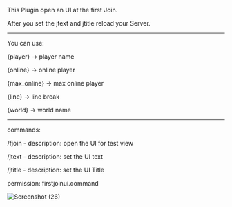This Plugin open an UI at the first Join.

After you set the jtext and jtitle reload your Server.

---------------
You can use:

{player} -> player name

{online} -> online player

{max_online} -> max online player

{line} -> line break

{world} -> world name


---------------
commands:

/fjoin - description: open the UI for test view

/jtext - description: set the UI text

/jtitle - description: set the UI Title

permission: firstjoinui.command




![Screenshot (26)](https://user-images.githubusercontent.com/67799203/103339571-fcf3ba00-4a81-11eb-9985-7a96faaa9f23.png)
